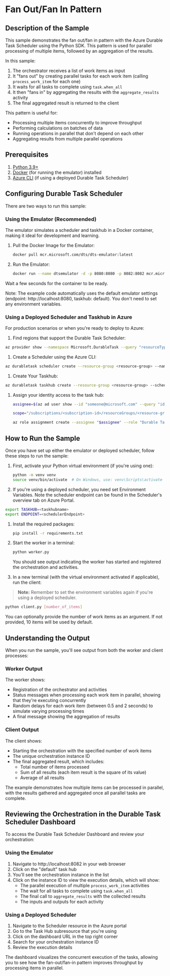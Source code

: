 # Fan Out/Fan In Pattern

## Description of the Sample

This sample demonstrates the fan out/fan in pattern with the Azure Durable Task Scheduler using the Python SDK. This pattern is used for parallel processing of multiple items, followed by an aggregation of the results.

In this sample:
1. The orchestrator receives a list of work items as input
2. It "fans out" by creating parallel tasks for each work item (calling `process_work_item` for each one)
3. It waits for all tasks to complete using `task.when_all`
4. It then "fans in" by aggregating the results with the `aggregate_results` activity
5. The final aggregated result is returned to the client

This pattern is useful for:
- Processing multiple items concurrently to improve throughput
- Performing calculations on batches of data
- Running operations in parallel that don't depend on each other
- Aggregating results from multiple parallel operations

## Prerequisites

1. [Python 3.9+](https://www.python.org/downloads/)
2. [Docker](https://www.docker.com/products/docker-desktop/) (for running the emulator) installed
3. [Azure CLI](https://docs.microsoft.com/cli/azure/install-azure-cli) (if using a deployed Durable Task Scheduler)

## Configuring Durable Task Scheduler

There are two ways to run this sample:

### Using the Emulator (Recommended)

The emulator simulates a scheduler and taskhub in a Docker container, making it ideal for development and learning.

1. Pull the Docker Image for the Emulator:
   ```bash
   docker pull mcr.microsoft.com/dts/dts-emulator:latest
   ```

1. Run the Emulator:
   ```bash
   docker run --name dtsemulator -d -p 8080:8080 -p 8082:8082 mcr.microsoft.com/dts/dts-emulator:latest
   ```
Wait a few seconds for the container to be ready.

Note: The example code automatically uses the default emulator settings (endpoint: http://localhost:8080, taskhub: default). You don't need to set any environment variables.

### Using a Deployed Scheduler and Taskhub in Azure

For production scenarios or when you're ready to deploy to Azure:

1. Find regions that support the Durable Task Scheduler: 
  ```bash
  az provider show --namespace Microsoft.DurableTask --query "resourceTypes[?resourceType=='schedulers'].locations | [0]" --out table
  ```

1. Create a Scheduler using the Azure CLI:
  ```bash
  az durabletask scheduler create --resource-group <resource-group> --name <scheduler-name> --location <location> --ip-allowlist "[0.0.0.0/0]" --sku-capacity 1 --sku-name "Dedicated" --tags "{'myattribute':'myvalue'}"
  ```

1. Create Your Taskhub:
  ```bash
  az durabletask taskhub create --resource-group <resource-group> --scheduler-name <scheduler-name> --name <taskhub-name>
  ```

1. Assign your identity access to the task hub: 
    ```bash
    assignee=$(az ad user show --id "someone@microsoft.com" --query "id" --output tsv)

    scope="/subscriptions/<subscription-id>/resourceGroups/<resource-group>/providers/Microsoft.DurableTask/schedulers/<scheduler-name>/taskHubs/<taskhub-name>"

    az role assignment create --assignee "$assignee" --role "Durable Task Data Contributor" --scope "$scope"
    ```

## How to Run the Sample

Once you have set up either the emulator or deployed scheduler, follow these steps to run the sample:

1. First, activate your Python virtual environment (if you're using one):
   ```bash
   python -m venv venv
   source venv/bin/activate  # On Windows, use: venv\Scripts\activate
   ```

1.  If you're using a deployed scheduler, you need set Environment Variables. Note the scheduler endpoint can be found in the Scheduler's overview tab on Azure Portal.
   ```bash
   export TASKHUB=<taskhubname>
   export ENDPOINT=<schedulerEndpoint>
   ```

1. Install the required packages:
   ```bash
   pip install -r requirements.txt
   ```

1. Start the worker in a terminal:
   ```bash
   python worker.py
   ```
   You should see output indicating the worker has started and registered the orchestration and activities.

1. In a new terminal (with the virtual environment activated if applicable), run the client:
  > **Note:** Remember to set the environment variables again if you're using a deployed scheduler. 

   ```bash
   python client.py [number_of_items]
   ```
   You can optionally provide the number of work items as an argument. If not provided, 10 items will be used by default.

## Understanding the Output

When you run the sample, you'll see output from both the worker and client processes:

### Worker Output
The worker shows:
- Registration of the orchestrator and activities
- Status messages when processing each work item in parallel, showing that they're executing concurrently
- Random delays for each work item (between 0.5 and 2 seconds) to simulate varying processing times
- A final message showing the aggregation of results

### Client Output
The client shows:
- Starting the orchestration with the specified number of work items
- The unique orchestration instance ID
- The final aggregated result, which includes:
  - Total number of items processed
  - Sum of all results (each item result is the square of its value)
  - Average of all results

The example demonstrates how multiple items can be processed in parallel, with the results gathered and aggregated once all parallel tasks are complete.

## Reviewing the Orchestration in the Durable Task Scheduler Dashboard

To access the Durable Task Scheduler Dashboard and review your orchestration:

### Using the Emulator
1. Navigate to http://localhost:8082 in your web browser
2. Click on the "default" task hub
3. You'll see the orchestration instance in the list
4. Click on the instance ID to view the execution details, which will show:
   - The parallel execution of multiple `process_work_item` activities
   - The wait for all tasks to complete using `task.when_all`
   - The final call to `aggregate_results` with the collected results
   - The inputs and outputs for each activity

### Using a Deployed Scheduler
1. Navigate to the Scheduler resource in the Azure portal
2. Go to the Task Hub subresource that you're using
3. Click on the dashboard URL in the top right corner
4. Search for your orchestration instance ID
5. Review the execution details

The dashboard visualizes the concurrent execution of the tasks, allowing you to see how the fan-out/fan-in pattern improves throughput by processing items in parallel.
